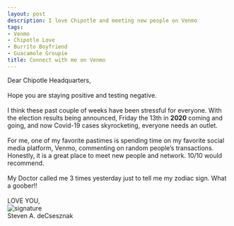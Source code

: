 ```yaml
---
layout: post
description: I love Chipotle and meeting new people on Venmo
tags:
- Venmo
- Chipotle Love
- Burrito Boyfriend
- Guacamole Groupie
title: Connect with me on Venmo
---
```


Dear Chipotle Headquarters,<br>
<br>
Hope you are staying positive and testing negative.<br>
<br>
I think these past couple of weeks have been stressful for everyone.  With the election results being announced, Friday the 13th in **2020** coming and going, and now Covid-19 cases skyrocketing, everyone needs an outlet.  <br>
<br>
For me, one of my favorite pastimes is spending time on my favorite social media platform, Venmo, commenting on random people’s transactions.  Honestly, it is a great place to meet new people and network.  10/10 would recommend. <br>
<br>
My Doctor called me 3 times yesterday just to tell me my zodiac sign.  What a goober!! <br>
<br>
LOVE YOU,<br>
![signature](https://fontmeme.com/permalink/200925/c101f6549bbb85c94b3d8b47e8b8e244.png)<br>
Steven A. deCsesznak